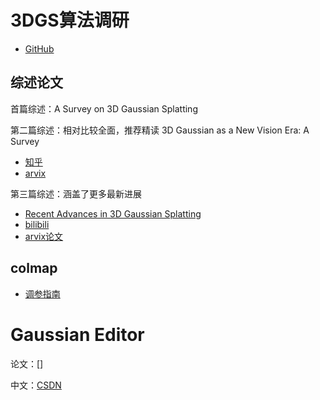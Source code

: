 # 3DGS算法调研

- [GitHub](https://github.com/graphdeco-inria/gaussian-splatting)

## 综述论文

首篇综述：A Survey on 3D Gaussian Splatting

第二篇综述：相对比较全面，推荐精读 3D Gaussian as a New Vision Era: A Survey

- [知乎](https://zhuanlan.zhihu.com/p/683723004)
- [arvix](https://arxiv.org/pdf/2402.07181)

第三篇综述：涵盖了更多最新进展

- [Recent Advances in 3D Gaussian Splatting](https://blog.csdn.net/c2a2o2/article/details/137871400)
- [bilibili](https://www.bilibili.com/read/cv33416481/)
- [arvix论文](http://arxiv.org/pdf/2403.11134)

## colmap

- [调参指南](https://www.bilibili.com/read/cv32336778/)


# Gaussian Editor


论文：[]

中文：[CSDN](https://blog.csdn.net/su_zy_/article/details/134762776)
